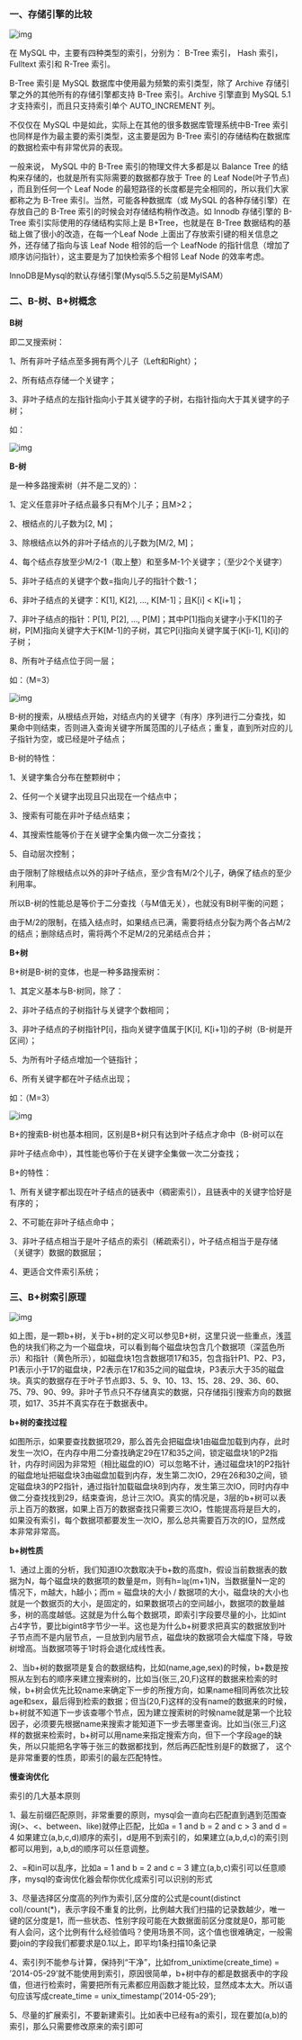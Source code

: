 ### **一、存储引擎的比较**



![img](https://mmbiz.qpic.cn/mmbiz/vpWlcHcJUICgn0WsnOl8dhgvBJumhDB8LPl6Oib7PLL4WK9qfpH93pibxaftQSZZYbxzYSSSYbWZ8h5sd1stUncg/640?wx_fmt=png&tp=webp&wxfrom=5&wx_lazy=1&wx_co=1)

在 MySQL 中，主要有四种类型的索引，分别为： B-Tree 索引， Hash 索引， Fulltext 索引和 R-Tree 索引。

B-Tree 索引是 MySQL 数据库中使用最为频繁的索引类型，除了 Archive 存储引擎之外的其他所有的存储引擎都支持 B-Tree 索引。Archive 引擎直到 MySQL 5.1 才支持索引，而且只支持索引单个 AUTO_INCREMENT 列。

不仅仅在 MySQL 中是如此，实际上在其他的很多数据库管理系统中B-Tree 索引也同样是作为最主要的索引类型，这主要是因为 B-Tree 索引的存储结构在数据库的数据检索中有非常优异的表现。

一般来说， MySQL 中的 B-Tree 索引的物理文件大多都是以 Balance Tree 的结构来存储的，也就是所有实际需要的数据都存放于 Tree 的 Leaf Node(叶子节点) ，而且到任何一个 Leaf Node 的最短路径的长度都是完全相同的，所以我们大家都称之为 B-Tree 索引。当然，可能各种数据库（或 MySQL 的各种存储引擎）在存放自己的 B-Tree 索引的时候会对存储结构稍作改造。如 Innodb 存储引擎的 B-Tree 索引实际使用的存储结构实际上是 B+Tree，也就是在 B-Tree 数据结构的基础上做了很小的改造，在每一个Leaf Node 上面出了存放索引键的相关信息之外，还存储了指向与该 Leaf Node 相邻的后一个 LeafNode 的指针信息（增加了顺序访问指针），这主要是为了加快检索多个相邻 Leaf Node 的效率考虑。

InnoDB是Mysql的默认存储引擎(Mysql5.5.5之前是MyISAM）

### **二、B-树、B+树概念**

**B树**

即二叉搜索树：

1、所有非叶子结点至多拥有两个儿子（Left和Right）；

2、所有结点存储一个关键字；

3、非叶子结点的左指针指向小于其关键字的子树，右指针指向大于其关键字的子树；

如：

![img](https://mmbiz.qpic.cn/mmbiz/vpWlcHcJUICgn0WsnOl8dhgvBJumhDB8h4ViaRp0wJY6DcGNQ55KSHktvZO0mEgw1kmPQAn7u4Ye8lkTSKlOo4w/640?wx_fmt=jpeg&tp=webp&wxfrom=5&wx_lazy=1&wx_co=1)

**B-树**

是一种多路搜索树（并不是二叉的）：

1、定义任意非叶子结点最多只有M个儿子；且M>2；

2、根结点的儿子数为[2, M]；

3、除根结点以外的非叶子结点的儿子数为[M/2, M]；

4、每个结点存放至少M/2-1（取上整）和至多M-1个关键字；（至少2个关键字）

5、非叶子结点的关键字个数=指向儿子的指针个数-1；

6、非叶子结点的关键字：K[1], K[2], …, K[M-1]；且K[i] < K[i+1]；

7、非叶子结点的指针：P[1], P[2], …, P[M]；其中P[1]指向关键字小于K[1]的子树，P[M]指向关键字大于K[M-1]的子树，其它P[i]指向关键字属于(K[i-1], K[i])的子树；

8、所有叶子结点位于同一层；

如：（M=3）

![img](https://mmbiz.qpic.cn/mmbiz/vpWlcHcJUICgn0WsnOl8dhgvBJumhDB8gdvoUt8lnMy77VM9cibsG9otZic3NHJIzNclCFvUza8jSmOgnVrZrKoQ/640?wx_fmt=jpeg&tp=webp&wxfrom=5&wx_lazy=1&wx_co=1)

B-树的搜索，从根结点开始，对结点内的关键字（有序）序列进行二分查找，如果命中则结束，否则进入查询关键字所属范围的儿子结点；重复，直到所对应的儿子指针为空，或已经是叶子结点；

B-树的特性：

1、关键字集合分布在整颗树中；

2、任何一个关键字出现且只出现在一个结点中；

3、搜索有可能在非叶子结点结束；

4、其搜索性能等价于在关键字全集内做一次二分查找；

5、自动层次控制；

由于限制了除根结点以外的非叶子结点，至少含有M/2个儿子，确保了结点的至少利用率。

所以B-树的性能总是等价于二分查找（与M值无关），也就没有B树平衡的问题；

由于M/2的限制，在插入结点时，如果结点已满，需要将结点分裂为两个各占M/2的结点；删除结点时，需将两个不足M/2的兄弟结点合并；

**B+树**

B+树是B-树的变体，也是一种多路搜索树：

1、其定义基本与B-树同，除了：

2、非叶子结点的子树指针与关键字个数相同；

3、非叶子结点的子树指针P[i]，指向关键字值属于[K[i], K[i+1])的子树（B-树是开区间）；

5、为所有叶子结点增加一个链指针；

6、所有关键字都在叶子结点出现；

如：（M=3）

![img](https://mmbiz.qpic.cn/mmbiz/vpWlcHcJUICgn0WsnOl8dhgvBJumhDB8kFSJgKdTEfOfaxibFicSm5zoSH7MRHEF3jUd7tjFQMiapSUiaUphhZtLEg/640?wx_fmt=jpeg&tp=webp&wxfrom=5&wx_lazy=1&wx_co=1)

B+的搜索B-树也基本相同，区别是B+树只有达到叶子结点才命中（B-树可以在

非叶子结点命中），其性能也等价于在关键字全集做一次二分查找；

B+的特性：

1、所有关键字都出现在叶子结点的链表中（稠密索引），且链表中的关键字恰好是有序的；

2、不可能在非叶子结点命中；

3、非叶子结点相当于是叶子结点的索引（稀疏索引），叶子结点相当于是存储（关键字）数据的数据层；

4、更适合文件索引系统；

### **三、B+树索引原理**



![img](https://mmbiz.qpic.cn/mmbiz/vpWlcHcJUICgn0WsnOl8dhgvBJumhDB8NA7t91VbSx5l5G3x4tYNsASyWo6kX1ggpAkvRbfHV4UNvMlr2iczIXQ/640?wx_fmt=jpeg&tp=webp&wxfrom=5&wx_lazy=1&wx_co=1)



如上图，是一颗b+树，关于b+树的定义可以参见B+树，这里只说一些重点，浅蓝色的块我们称之为一个磁盘块，可以看到每个磁盘块包含几个数据项（深蓝色所示）和指针（黄色所示），如磁盘块1包含数据项17和35，包含指针P1、P2、P3，P1表示小于17的磁盘块，P2表示在17和35之间的磁盘块，P3表示大于35的磁盘块。真实的数据存在于叶子节点即3、5、9、10、13、15、28、29、36、60、75、79、90、99。非叶子节点只不存储真实的数据，只存储指引搜索方向的数据项，如17、35并不真实存在于数据表中。

**b+树的查找过程**

如图所示，如果要查找数据项29，那么首先会把磁盘块1由磁盘加载到内存，此时发生一次IO，在内存中用二分查找确定29在17和35之间，锁定磁盘块1的P2指针，内存时间因为非常短（相比磁盘的IO）可以忽略不计，通过磁盘块1的P2指针的磁盘地址把磁盘块3由磁盘加载到内存，发生第二次IO，29在26和30之间，锁定磁盘块3的P2指针，通过指针加载磁盘块8到内存，发生第三次IO，同时内存中做二分查找找到29，结束查询，总计三次IO。真实的情况是，3层的b+树可以表示上百万的数据，如果上百万的数据查找只需要三次IO，性能提高将是巨大的，如果没有索引，每个数据项都要发生一次IO，那么总共需要百万次的IO，显然成本非常非常高。

**b+树性质**

1、通过上面的分析，我们知道IO次数取决于b+数的高度h，假设当前数据表的数据为N，每个磁盘块的数据项的数量是m，则有h=㏒(m+1)N，当数据量N一定的情况下，m越大，h越小；而m = 磁盘块的大小 / 数据项的大小，磁盘块的大小也就是一个数据页的大小，是固定的，如果数据项占的空间越小，数据项的数量越多，树的高度越低。这就是为什么每个数据项，即索引字段要尽量的小，比如int占4字节，要比bigint8字节少一半。这也是为什么b+树要求把真实的数据放到叶子节点而不是内层节点，一旦放到内层节点，磁盘块的数据项会大幅度下降，导致树增高。当数据项等于1时将会退化成线性表。

2、当b+树的数据项是复合的数据结构，比如(name,age,sex)的时候，b+数是按照从左到右的顺序来建立搜索树的，比如当(张三,20,F)这样的数据来检索的时候，b+树会优先比较name来确定下一步的所搜方向，如果name相同再依次比较age和sex，最后得到检索的数据；但当(20,F)这样的没有name的数据来的时候，b+树就不知道下一步该查哪个节点，因为建立搜索树的时候name就是第一个比较因子，必须要先根据name来搜索才能知道下一步去哪里查询。比如当(张三,F)这样的数据来检索时，b+树可以用name来指定搜索方向，但下一个字段age的缺失，所以只能把名字等于张三的数据都找到，然后再匹配性别是F的数据了， 这个是非常重要的性质，即索引的最左匹配特性。

**慢查询优化**

索引的几大基本原则

1、最左前缀匹配原则，非常重要的原则，mysql会一直向右匹配直到遇到范围查询(>、<、between、like)就停止匹配，比如a = 1 and b = 2 and c > 3 and d = 4 如果建立(a,b,c,d)顺序的索引，d是用不到索引的，如果建立(a,b,d,c)的索引则都可以用到，a,b,d的顺序可以任意调整。

2、=和in可以乱序，比如a = 1 and b = 2 and c = 3 建立(a,b,c)索引可以任意顺序，mysql的查询优化器会帮你优化成索引可以识别的形式

3、尽量选择区分度高的列作为索引,区分度的公式是count(distinct col)/count(*)，表示字段不重复的比例，比例越大我们扫描的记录数越少，唯一键的区分度是1，而一些状态、性别字段可能在大数据面前区分度就是0，那可能有人会问，这个比例有什么经验值吗？使用场景不同，这个值也很难确定，一般需要join的字段我们都要求是0.1以上，即平均1条扫描10条记录

4、索引列不能参与计算，保持列“干净”，比如from_unixtime(create_time) = ’2014-05-29’就不能使用到索引，原因很简单，b+树中存的都是数据表中的字段值，但进行检索时，需要把所有元素都应用函数才能比较，显然成本太大。所以语句应该写成create_time = unix_timestamp(’2014-05-29’);

5、尽量的扩展索引，不要新建索引。比如表中已经有a的索引，现在要加(a,b)的索引，那么只需要修改原来的索引即可